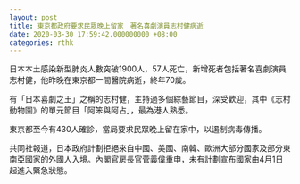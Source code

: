 ```yaml
---
layout: post
title: 東京都政府要求民眾晚上留家　著名喜劇演員志村健病逝
date: 2020-03-30 17:59:42.000000000 +08:00
categories: rthk
---
```


日本本土感染新型肺炎人數突破1900人，57人死亡，新增死者包括著名喜劇演員志村健，他昨晚在東京都一間醫院病逝，終年70歲。

有「日本喜劇之王」之稱的志村健，主持過多個綜藝節目，深受歡迎，其中《志村動物園》的單元節目「阿笨與阿占」，最為港人熟悉。

東京都至今有430人確診，當局要求民眾晚上留在家中，以遏制病毒傳播。

共同社報道，日本政府計劃拒絕來自中國、美國、南韓、歐洲大部分國家及部分東南亞國家的外國人入境。內閣官房長官菅義偉重申，未有計劃宣布國家由4月1日起進入緊急狀態。
